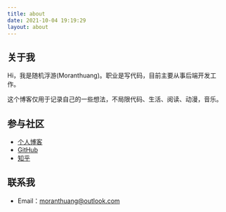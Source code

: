 ```yaml
---
title: about
date: 2021-10-04 19:19:29
layout: about
---
```


## 关于我

Hi，我是随机浮游(Moranthuang)。职业是写代码，目前主要从事后端开发工作。

这个博客仅用于记录自己的一些想法，不局限代码、生活、阅读、动漫，音乐。

## 参与社区

- [个人博客](https://moranthuang.github.io/)
- [GitHub](https://github.com/moranthuang)
- [知乎](https://www.zhihu.com/people/moranthuang)

## 联系我

- Email：[moranthuang@outlook.com](mailto:moranthuang@outlook.com)
